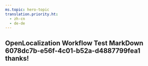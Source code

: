 ```yaml
---
ms.topic: hero-topic
translation.priority.ht: 
  - zh-cn
  - de-de
---
```

## OpenLocalization Workflow Test MarkDown 6078dc7b-e56f-4c01-b52a-d4887799fea1 thanks!
